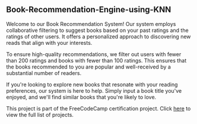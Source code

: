 ## Book-Recommendation-Engine-using-KNN

Welcome to our Book Recommendation System! Our system employs collaborative filtering to suggest books based on your past ratings and the ratings of other users. It offers a personalized approach to discovering new reads that align with your interests.

To ensure high-quality recommendations, we filter out users with fewer than 200 ratings and books with fewer than 100 ratings. This ensures that the books recommended to you are popular and well-received by a substantial number of readers.

If you're looking to explore new books that resonate with your reading preferences, our system is here to help. Simply input a book title you've enjoyed, and we'll find similar books that you're likely to love.


This project is part of the FreeCodeCamp certification project. Click [here](https://github.com/cyborgsuh/fcc_machine_learning_projects)
 to view the full list of projects.
